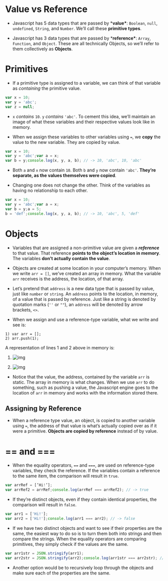 # Value vs Reference

- Javascript has 5 data types that are passed by ***value\***: `Boolean`, `null`, `undefined`, `String`, and `Number`. We’ll call these **primitive types**.

- Javascript has 3 data types that are passed by ***reference\***: `Array`, `Function`, and `Object`. These are all technically Objects, so we’ll refer to them collectively as **Objects**.



# Primitives

- If a primitive type is assigned to a variable, we can think of that variable as *containing* the primitive value.

```javascript
var x = 10;
var y = 'abc';
var z = null;
```

- `x` *contains* `10`. `y` *contains* `'abc'`. To cement this idea, we’ll maintain an image of what these variables and their respective values look like in memory.

- When we assign these variables to other variables using `=`, we **copy** the value to the new variable. They are copied by value.

```javascript
var x = 10;
var y = 'abc';var a = x;
var b = y;console.log(x, y, a, b); // -> 10, 'abc', 10, 'abc'
```

- Both `a` and `x` now contain `10`. Both `b` and `y` now contain `'abc'`. **They’re separate, as the values themselves were copied**.

- Changing one does not change the other. Think of the variables as having no relationship to each other.

```javascript
var x = 10;
var y = 'abc';var a = x;
var b = y;a = 5;
b = 'def';console.log(x, y, a, b); // -> 10, 'abc', 5, 'def'
```





# Objects

- Variables that are assigned a non-primitive value are given a ***reference*** to that value. That reference **points to the object’s location in memory**. The variables **don’t actually contain the value**.

- Objects are created at some location in your computer’s memory. When we write `arr = []`, we’ve created an array in memory. What the variable `arr` receives is the address, the location, of that array.

- Let’s pretend that `address` is a new data type that is passed by value, just like `number` or `string`. An `address` points to the location, in memory, of a value that is passed by reference. Just like a string is denoted by quotation marks (`''` or `""`), an `address` will be denoted by arrow brackets, `<>`.

- When we assign and use a reference-type variable, what we write and see is:

```
1) var arr = [];
2) arr.push(1);
```

A representation of lines 1 and 2 above in memory is:

1. ![img](https://miro.medium.com/max/2340/1*h1aXuPwCyhu6GKwgeFMLDw.png)

2. ![img](https://miro.medium.com/max/2339/1*HaemMnuU05EW1b3BZPubIg.png)



- Notice that the value, the address, contained by the variable `arr` is static. The array in memory is what changes. When we use `arr` to do something, such as pushing a value, the Javascript engine goes to the location of `arr` in memory and works with the information stored there.



## Assigning by Reference

- When a reference type value, an object, is copied to another variable using `=`, the address of that value is what’s actually copied over as if it were a primitive. **Objects are copied by reference** instead of by value.



# == and ===

- When the equality operators, `==` and `===`, are used on reference-type variables, they check the reference. If the variables contain a reference to the same item, the comparison will result in `true`.

```javascript
var arrRef = [’Hi!’];
var arrRef2 = arrRef;console.log(arrRef === arrRef2); // -> true
```

- If they’re distinct objects, even if they contain identical properties, the comparison will result in `false`.

```javascript
var arr1 = ['Hi!'];
var arr2 = ['Hi!'];console.log(arr1 === arr2); // -> false
```

- If we have two distinct objects and want to see if their properties are the same, the easiest way to do so is to turn them both into strings and then compare the strings. When the equality operators are comparing primitives, they simply check if the values are the same.

```javascript
var arr1str = JSON.stringify(arr1);
var arr2str = JSON.stringify(arr2);console.log(arr1str === arr2str); // true
```

- Another option would be to recursively loop through the objects and make sure each of the properties are the same.
